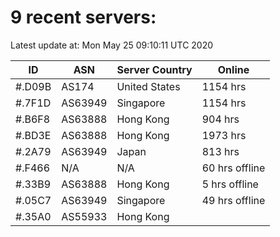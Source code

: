 # 9 recent servers:

Latest update at: Mon May 25 09:10:11 UTC 2020

| ID | ASN | Server Country | Online |
| -- | --- | -------------- | ------ |
| #.D09B | AS174 | United States | 1154 hrs |
| #.7F1D | AS63949 | Singapore | 1154 hrs |
| #.B6F8 | AS63888 | Hong Kong | 904 hrs |
| #.BD3E | AS63888 | Hong Kong | 1973 hrs |
| #.2A79 | AS63949 | Japan | 813 hrs |
| #.F466 | N/A | N/A | 60 hrs offline |
| #.33B9 | AS63888 | Hong Kong | 5 hrs offline |
| #.05C7 | AS63949 | Singapore | 49 hrs offline |
| #.35A0 | AS55933 | Hong Kong | |

